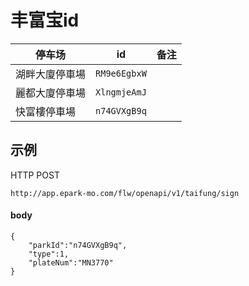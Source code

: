 # 丰富宝id

|停车场|id|备注|
|------|------|------|
|湖畔大廈停車場|`RM9e6EgbxW`||
|麗都大廈停車場|`XlngmjeAmJ`||
|快富樓停車場|`n74GVXgB9q`|| 


## 示例

HTTP POST

`http://app.epark-mo.com/flw/openapi/v1/taifung/sign`

#### body

```
{
    "parkId":"n74GVXgB9q",
    "type":1,
    "plateNum":"MN3770"
}
```
